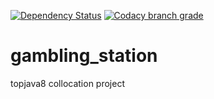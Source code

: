 [![Dependency Status](https://dependencyci.com/github/uneikov/gambling_station/badge)](https://dependencyci.com/github/uneikov/gambling_station)
[![Codacy branch grade](https://img.shields.io/codacy/grade/e27821fb6289410b8f58338c7e0bc686/master.svg?maxAge=2592000?style=plastic)]()
# gambling_station
topjava8 collocation project